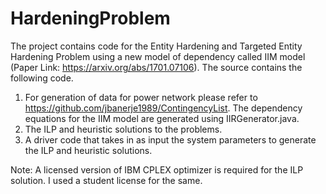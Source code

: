 # HardeningProblem
The project contains code for the Entity Hardening and Targeted Entity Hardening Problem  using a new model of dependency called IIM model (Paper Link: https://arxiv.org/abs/1701.07106). The source contains the following code.
1. For generation of data for power network please refer to https://github.com/jbanerje1989/ContingencyList. The dependency equations for the IIM model are generated using IIRGenerator.java. 
2. The ILP and heuristic solutions to the problems.
3. A driver code that takes in as input the system parameters to generate the ILP and heuristic solutions.

Note: A licensed version of IBM CPLEX optimizer is required for the ILP solution. I used a student license for the same.

